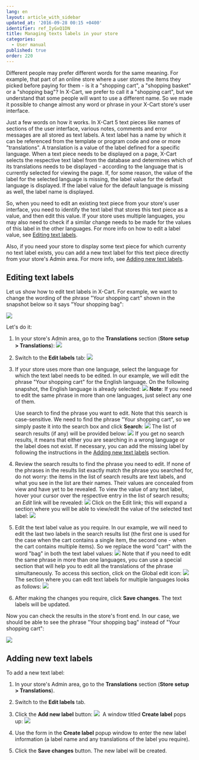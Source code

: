 ```yaml
---
lang: en
layout: article_with_sidebar
updated_at: '2016-09-28 00:15 +0400'
identifier: ref_IyGxQ1DN
title: Managing texts labels in your store
categories:
  - User manual
published: true
order: 220
---
```


Different people may prefer different words for the same meaning. For example, that part of an online store where a user stores the items they picked before paying for them - is it a "shopping cart", a "shopping basket" or a "shopping bag"? In X-Cart, we prefer to call it a "shopping cart", but we understand that some people will want to use a different name. So we made it possible to change almost any word or phrase in your X-Cart store's user interface.

Just a few words on how it works. In X-Cart 5 text pieces like names of sections of the user interface, various notes, comments and error messages are all stored as text labels. A text label has a name by which it can be referenced from the template or program code and one or more "translations". A translation is a value of the label defined for a specific language. When a text piece needs to be displayed on a page, X-Cart selects the respective text label from the database and determines which of its translations needs to be displayed - according to the language that is currently selected for viewing the page. If, for some reason, the value of the label for the selected language is missing, the label value for the default language is displayed. If the label value for the default language is missing as well, the label name is displayed.

So, when you need to edit an existing text piece from your store's user interface, you need to identify the text label that stores this text piece as a value, and then edit this value. If your store uses multiple languages, you may also need to check if a similar change needs to be made for the values of this label in the other languages. For more info on how to edit a label value, see [Editing text labels](#editing-text-labels).

Also, if you need your store to display some text piece for which currenty no text label exists, you can add a new text label for this text piece directly from your store's Admin area. For more info, see [Adding new text labels](#adding-new-text-labels).

## Editing text labels

Let us show how to edit text labels in X-Cart. For example, we want to change the wording of the phrase "Your shopping cart" shown in the snapshot below so it says "Your shopping bag":

![]({{site.baseurl}}/attachments/6389836/7602756.png?effects=drop-shadow)

Let's do it:

1.  In your store's Admin area, go to the **Translations** section (**Store setup > Translations**):
    ![]({{site.baseurl}}/attachments/6389836/8716739.png?effects=drop-shadow)
2.  Switch to the **Edit labels** tab:
    ![]({{site.baseurl}}/attachments/6389836/8716740.png?effects=drop-shadow)
3.  If your store uses more than one language, select the language for which the text label needs to be edited. In our example, we will edit the phrase "Your shopping cart" for the English language. On the following snapshot, the English language is already selected:
    ![]({{site.baseurl}}/attachments/6389836/8716741.png?effects=drop-shadow)
    **Note**: If you need to edit the same phrase in more than one languages, just select any one of them.

    Use search to find the phrase you want to edit. Note that this search is case-sensitive. We need to find the phrase "Your shopping cart", so we simply paste it into the search box and click **Search**:
    ![]({{site.baseurl}}/attachments/6389836/8716742.png?effects=drop-shadow)
    The list of search results (if any) will be provided below:
    ![]({{site.baseurl}}/attachments/6389836/8716743.png?effects=drop-shadow)
    If you get no search results, it means that either you are searching in a wrong language or the label does not exist. If necessary, you can add the missing label by following the instructions in the [Adding new text labels](#adding-new-text-labels) section.

4.  Review the search results to find the phrase you need to edit. If none of the phrases in the results list exactly match the phrase you searched for, do not worry: the items in the list of search results are text labels, and what you see in the list are their names. Their values are concealed from view and have yet to be revealed. To view the value of any text label, hover your cursor over the respective entry in the list of search results; an _Edit_ link will be revealed:
    ![]({{site.baseurl}}/attachments/6389836/8716744.png?effects=drop-shadow)
    Click on the Edit link; this will expand a section where you will be able to view/edit the value of the selected text label:
    ![]({{site.baseurl}}/attachments/6389836/8716745.png?effects=drop-shadow)
5.  Edit the text label value as you require. In our example, we will need to edit the last two labels in the search results list (the first one is used for the case when the cart contains a single item, the second one - when the cart contains multiple items). So we replace the word "cart" with the word "bag" in both the text label values:
    ![]({{site.baseurl}}/attachments/6389836/8716746.png?effects=drop-shadow)
    Note that if you need to edit the same phrase in more than one languages, you can use a special section that will help you to edit all the translations of the phrase simultaneously. To access this section, click on the Global edit icon:
    ![]({{site.baseurl}}/attachments/6389836/8716747.png?effects=drop-shadow)
    The section where you can edit text labels for multiple languages looks as follows:
    ![]({{site.baseurl}}/attachments/6389836/8716748.png?effects=drop-shadow)

6.  After making the changes you require, click **Save changes**.
    The text labels will be updated. 

Now you can check the results in the store's front end. In our case, we should be able to see the phrase "Your shopping bag" instead of "Your shopping cart":

![]({{site.baseurl}}/attachments/6389836/7602764.png?effects=drop-shadow)

## Adding new text labels

To add a new text label:

1.  In your store's Admin area, go to the **Translations** section (**Store setup > Translations**).
2.  Switch to the **Edit labels** tab.
3.  Click the **Add new label** button:
    ![]({{site.baseurl}}/attachments/6389836/8719095.png?effects=drop-shadow)
     A window titled **Create label** pops up:
    ![]({{site.baseurl}}/attachments/6389836/8719096.png?effects=drop-shadow)
4.  Use the form in the **Create label** popup window to enter the new label information (a label name and any translations of the label you require).

5.  Click the **Save changes** button. The new label will be created.
